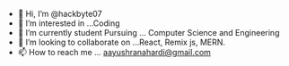 - 👋 Hi, I’m @hackbyte07
- 👀 I’m interested in ...Coding
- 🌱 I’m currently student Pursuing ... Computer Science and Engineering
- 💞️ I’m looking to collaborate on ...React, Remix js, MERN.
- 📫 How to reach me ... aayushranahardi@gmail.com

<!---
hackbyte07/hackbyte07 is a ✨ special ✨ repository because its `README.md` (this file) appears on your GitHub profile.
You can click the Preview link to take a look at your changes.
--->
